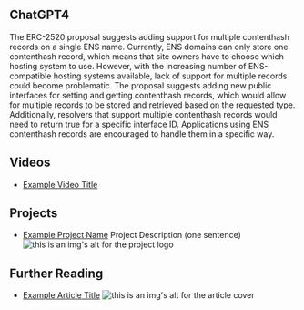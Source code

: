 ## ChatGPT4

The ERC-2520 proposal suggests adding support for multiple contenthash records on a single ENS name. Currently, ENS domains can only store one contenthash record, which means that site owners have to choose which hosting system to use. However, with the increasing number of ENS-compatible hosting systems available, lack of support for multiple records could become problematic. The proposal suggests adding new public interfaces for setting and getting contenthash records, which would allow for multiple records to be stored and retrieved based on the requested type. Additionally, resolvers that support multiple contenthash records would need to return true for a specific interface ID. Applications using ENS contenthash records are encouraged to handle them in a specific way.

## Videos

- [Example Video Title](https://www.youtube.com/watch?v=TDGq4aeevgY)

## Projects

- [Example Project Name](https://xxxx.xxx/xxxxx) Project Description (one sentence) ![this is an img's alt for the project logo](https://xxxx.xxx/project-logo.xxx)

## Further Reading

- [Example Article Title](https://xxxx.xxx/xxxxx) ![this is an img's alt for the article cover](https://xxxx.xxx/article-cover.xxx)
